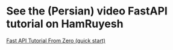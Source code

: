 # See the (Persian) video FastAPI tutorial on HamRuyesh
[Fast API Tutorial From Zero (quick start)](https://hamruyesh.com/product/what-is-fastapi-tutorial/)
